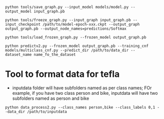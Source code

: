```Shell
python tools/save_graph.py --input_model models/model.py --output_model input_graph.pb

```

```Shell
python tools/freeze_graph.py --input_graph input_graph.pb --input_checkpoint /path/to/model-epoch-xxx.ckpt --output_graph output_graph.pb --output_node_names=predictions/Softmax

```
```Shell
python tools/load_frozen_graph.py --frozen_model output_graph.pb

```
```Shell
python predictv2.py --frozen_model output_graph.pb --training_cnf models/multiclass_cnf.py --predict_dir /path/to/data_dir --dataset_name name_fo_the_dataset

```

# Tool to format data for tefla
   - inputdata folder will have subfolders named as per class names; FOr example, if you have two class person and bike, inputdata will have two subfolders named as person and bike
```Shell
python data_process2.py --class_names person,bike --class_labels 0,1 --data_dir /path/to/inputdata
```
